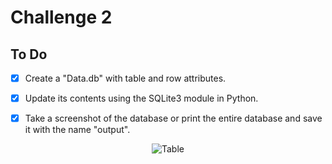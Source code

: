 # Challenge 2

## To Do

<!--- Once you are completed with a task, you can mark it as done on this to do list.
      To do that, just add an x between the square brackets.
      Example : [ ] becomes [x] -->

- [X] Create a "Data.db" with table and row attributes.

- [X] Update its contents using the SQLite3 module in Python.

- [X] Take a screenshot of the database or print the entire database and save it with the name "output".


<p align="center">
    <img src="..\..\..\assets\Table.PNG" alt="Table">
</p>
